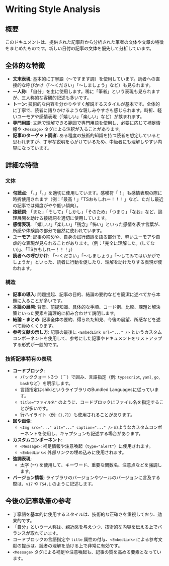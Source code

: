 # Writing Style Analysis

## 概要
このドキュメントは、提供された記事群から分析された筆者の文体や文章の特徴をまとめたものです。新しい日付の記事の文体を優先して分析しています。

## 全体的な特徴
-   **文末表現**: 基本的に丁寧語（〜ですます調）を使用しています。読者への直接的な呼びかけ（「〜ください」「〜しましょう」など）も見られます。
-   **一人称**: 「自分」を主に使用します。稀に「筆者」という表現も見られますが、三人称的な客観的記述も多いです。
-   **トーン**: 技術的な内容を分かりやすく解説するスタイルが基本です。全体的に丁寧で、読者に語りかけるような親しみやすさも感じられます。時折、軽いユーモアや感情表現（「嬉しい」「楽しい」など）が挟まれます。
-   **専門用語**: 文脈で理解できる範囲で専門用語を使用し、必要に応じて補足情報や `<Message>` タグによる注釈が入ることがあります。
-   **記事のターゲット読者**: ある程度の技術的知識を持つ読者を想定していると思われますが、丁寧な説明を心がけているため、中級者にも理解しやすい内容になっています。

## 詳細な特徴

### 文体
-   **句読点**: 「、」「。」を適切に使用しています。感嘆符「！」も感情表現の際に時折使用されます（例：「最高！」「TSおもしれー！！！」など、ただし最近の記事では頻度がやや低い傾向）。
-   **接続詞**: 「また」「そして」「しかし」「そのため」「つまり」「なお」など、論理展開を助ける接続詞を適切に使用しています。
-   **感情表現**: 「嬉しい」「楽しい」「残念」「怖い」といった感情を表す言葉が、所感や体験談の部分で自然に使われています。
-   **ユーモア**: 記事の締めや、自身の試行錯誤を語る部分で、軽いユーモアや自虐的な表現が見られることがあります。（例：「完全に理解した。(してない)」、「TSおもしれー！！！」）
-   **読者への呼びかけ**: 「〜ください」「〜しましょう」「〜してみてはいかがでしょうか」といった、読者に行動を促したり、理解を助けたりする表現が使われます。

### 構造
-   **記事の導入**: 問題提起、記事の目的、結論の要約などを簡潔に述べてから本題に入ることが多いです。
-   **本論の展開**: 背景、前提知識、具体的な手順、コード例、比較、課題と解決策といった要素を論理的に組み合わせて説明します。
-   **結論・まとめ**: 記事全体の要約、得られた知見、今後の展望、所感などを述べて締めくくります。
-   **参考文献の示し方**: 記事の最後に `<EmbedLink url="..." />` というカスタムコンポーネントを使用して、参考にした記事やドキュメントをリストアップする形式が一般的です。

### 技術記事特有の表現
-   **コードブロック**:
    -   バッククォート3つ（\`\`\`）で囲み、言語指定（例: `typescript`, `yaml`, `go`, `bash`など）を明示します。
    -   言語指定はshikiというライブラリのBundled Languagesに従っています。
    -   `title="ファイル名"` のように、コードブロックにファイル名を指定することが多いです。
    -   行ハイライト（例: `{1,7}`）も使用されることがあります。
-   **図や画像**:
    -   `<Img src="..." alt="..." caption="..." />` のようなカスタムコンポーネントを使用し、キャプションも記述する場合があります。
-   **カスタムコンポーネント**:
    -   `<Message>`: 補足情報や注意喚起（`type="alert"`）に使用されます。
    -   `<EmbedLink>`: 外部リンクの埋め込みに使用されます。
-   **強調表現**:
    -   太字 (`**`) を使用して、キーワード、重要な関数名、注意点などを強調します。
-   **バージョン情報**: ライブラリのバージョンやツールのバージョンに言及する際は、`v17` や `TS4.1` のように記述します。

## 今後の記事執筆の参考
-   丁寧語を基本的に使用するスタイルは、技術的な正確さを重視しており、効果的です。
-   「自分」という一人称は、親近感を与えつつ、技術的な内容を伝える上でバランスが取れています。
-   コードブロックの言語指定や `title` 属性の付与、`<EmbedLink>` による参考文献の提示は、読者の理解を助ける上で非常に有効です。
-   `<Message>` タグによる補足や注意喚起も、記事の質を高める要素となっています。
